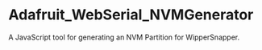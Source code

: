 # Adafruit_WebSerial_NVMGenerator
A JavaScript tool for generating an NVM Partition for WipperSnapper.
